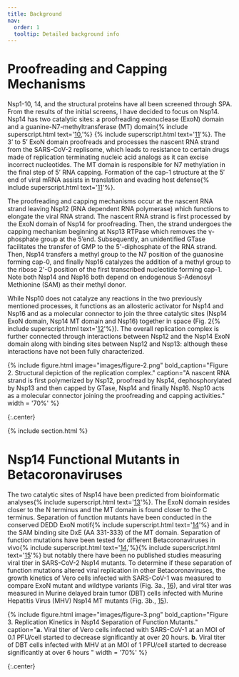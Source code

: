 ```yaml
---
title: Background
nav:
  order: 1
  tooltip: Detailed background info
---
```


# Proofreading and Capping Mechanisms
Nsp1-10, 14, and the structural proteins have all been screened through SPA. From the results of the initial screens, I have decided to focus on Nsp14. Nsp14 has two catalytic sites: a proofreading exonuclease (ExoN) domain and a guanine-N7-methyltransferase (MT) domain{% include superscript.html text='[10](https://doi.org/10.1128/JVI.01246-20),'%} {% include superscript.html text='[11](https://doi.org/10.1073/pnas.1508686112)'%}. The 3’ to 5’ ExoN domain proofreads and processes the nascent RNA strand from the SARS-CoV-2 replisome, which leads to resistance to certain drugs made of replication terminating nucleic acid analogs as it can excise incorrect nucleotides. The MT domain is responsible for N7 methylation in the final step of 5’ RNA capping. Formation of the cap-1 structure at the 5′ end of viral mRNA assists in translation and evading host defense{% include superscript.html text='[11](https://doi.org/10.1073/pnas.1508686112)'%}.

The proofreading and capping mechanisms occur at the nascent RNA strand leaving Nsp12 (RNA dependent RNA polymerase) which functions to elongate the viral RNA strand. The nascent RNA strand is first processed by the ExoN domain of Nsp14 for proofreading. Then, the strand undergoes the capping mechanism beginning at Nsp13 RTPase which removes the γ-phosphate group at the 5’end. Subsequently, an unidentified GTase facilitates the transfer of GMP to the 5'-diphosphate of the RNA strand. Then, Nsp14 transfers a methyl group to the N7 position of the guanosine forming cap-0, and finally Nsp16 catalyzes the addition of a methyl group to the ribose 2'-O position of the first transcribed nucleotide forming cap-1. Note both Nsp14 and Nsp16 both depend on endogenous S-Adenosyl Methionine (SAM) as their methyl donor.

While Nsp10 does not catalyze any reactions in the two previously mentioned processes, it functions as an allosteric activator for Nsp14 and Nsp16 and as a molecular connector to join the three catalytic sites (Nsp14 ExoN domain, Nsp14 MT domain and Nsp16) together in space (Fig. 2{% include superscript.html text='[12](https://doi.org/10.3390/cells9051267)'%}). The overall replication complex is further connected through interactions between Nsp12 and the Nsp14 ExoN domain along with binding sites between Nsp12 and Nsp13: although these interactions have not been fully characterized.

{%
  include figure.html
  image="images/figure-2.png"
  bold_caption="Figure 2. Structural depiction of the replication complex."
  caption="A nascent RNA strand is first polymerized by Nsp12, proofread by Nsp14, dephosphorylated by Nsp13 and then capped by GTase, Nsp14 and finally Nsp16. Nsp10 acts as a molecular connector joining the proofreading and capping activities."
  width = '70%'
%}

{:.center}

{% include section.html %}

# Nsp14 Functional Mutants in Betacoronaviruses
The two catalytic sites of Nsp14 have been predicted from bioinformatic analyses{% include superscript.html text='[13](https://doi.org/10.1073/pnas.0808790106)'%}. The ExoN domain resides closer to the N terminus and the MT domain is found closer to the C terminus. Separation of function mutants have been conducted in the conserved DEDD ExoN motif{% include superscript.html text='[14](https://www.sciencedirect.com/science/article/pii/S0022283603008659?via%3Dihub)'%} and in the SAM binding site DxE (AA 331-333) of the MT domain. Separation of function mutations have been tested for different Betacoronaviruses in vivo{% include superscript.html text='[14](https://www.sciencedirect.com/science/article/pii/S0022283603008659?via%3Dihub),'%}{% include superscript.html text='[15](https://doi.org/10.1128/JVI.00542-16)'%} but notably there have been no published studies measuring viral titer in SARS-CoV-2 Nsp14 mutants. To determine if these separation of function mutations altered viral replication in other Betacoronaviruses, the growth kinetics of Vero cells infected with SARS-CoV-1 was measured to compare ExoN mutant and wildtype variants (Fig. 3a., [16](https://doi.org/10.1371/journal.ppat.1000896)), and viral titer was measured in Murine delayed brain tumor (DBT) cells infected with Murine Hepatitis Virus (MHV) Nsp14 MT mutants (Fig. 3b., [15](https://doi.org/10.1128/JVI.00542-16)).

{%
  include figure.html
  image="images/figure-3.png"
  bold_caption="Figure 3. Replication Kinetics in Nsp14 Separation of Function Mutants."
  caption="**a.** Viral titer of Vero cells infected with SARS-CoV-1 at an MOI of 0.1 PFU/cell started to decrease significantly at over 20 hours. **b**. Viral titer of DBT cells infected with MHV at an MOI of 1 PFU/cell started to decrease significantly at over 6 hours "
  width = '70%'
%}

{:.center}

